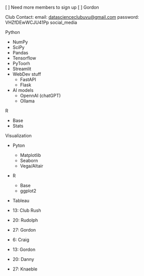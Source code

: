 [ ] Need more members to sign up
[ ] Gordon 



Club Contact:
  email: datascienceclubuvu@gmail.com
  password: VHZfDEwWCJU41Pp
  social_media




Python
- NumPy
- SciPy
- Pandas
- Tensorflow
- PyToorh
- Streamlit
- WebDev stuff
  - FastAPI
  - Flask
- AI models
  - OpennAI (chatGPT)
  - Ollama

R
- Base
- Stats

Visualization
- Pyton
  - Matplotlib
  - Seaborn
  - Vega/Altair
- R
  - Base
  - ggplot2
- Tableau


- 13: Club Rush
- 20: Rudolph
- 27: Gordon
- 6: Craig
- 13: Gordon
- 20: Danny
- 27: Knaeble

